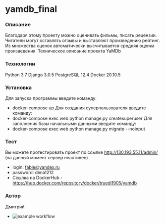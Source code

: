 # yamdb_final
### Описание
Благодаря этому проекту можно оценивать фильмы, писать рецензии.
Читатели могут оставлять отзывы и выставляют произведению рейтинг. Из множества оценок автоматически высчитывается средняя оценка произведения. Техническое описание проекта YaMDb

### Технологии
Python 3.7
Django 3.0.5
PostgreSQL 12.4
Docker 20.10.5
### Установка
Для запуска программы введите команду:
- docker-compose up
Для создания суперпользователя введите команду:
- docker-compose exec web python manage.py createsuperuser
Для заполнения базы начальными данными введите команду:
- docker-compose exec web python manage.py migrate --noinput
### Тест
Вы можете протестировать проект по ссылке http://130.193.55.11/admin/ (на данный момент сервер неактивен)
- login: fable@yandex.ru
- password: dima1212
- Ссылка на DockerHub - https://hub.docker.com/repository/docker/truedi1905/yamdb
### Автор
Дмитрий

- ![example workflow](https://github.com/TrueDi1905/yamdb_final/actions/workflows/yamdb_workflow.yml/badge.svg)
